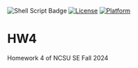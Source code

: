 ![Shell Script Badge](https://img.shields.io/badge/script-status-success-brightgreen)
[![License](https://img.shields.io/badge/License-Apache%202.0-blue.svg)](https://opensource.org/licenses/Apache-2.0)
[![Platform](https://img.shields.io/badge/Platform-Linux-red)](https://www.linux.org)

# HW4
Homework 4 of NCSU SE Fall 2024

